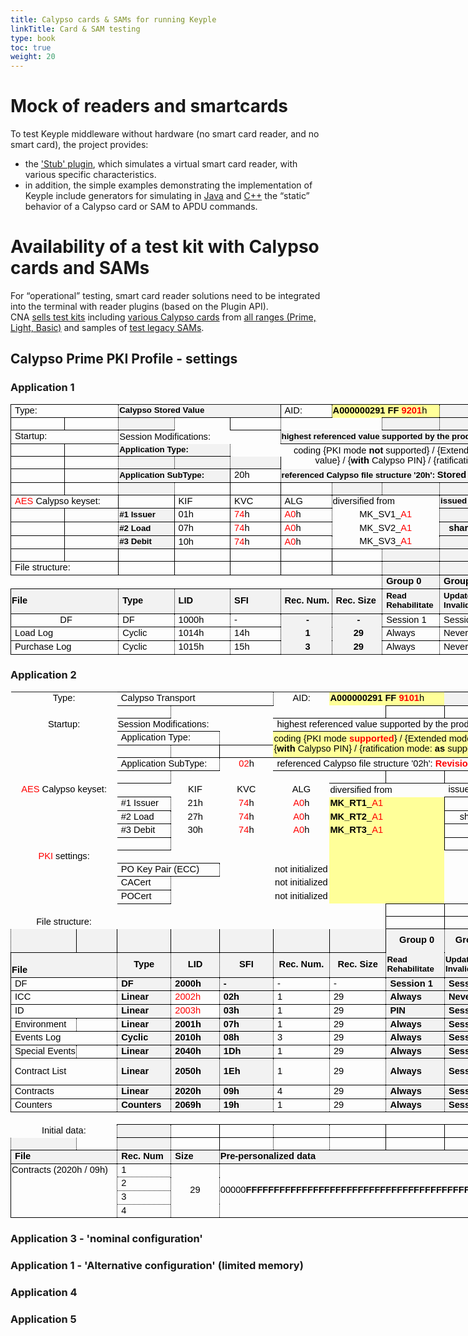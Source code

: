 ```yaml
---
title: Calypso cards & SAMs for running Keyple
linkTitle: Card & SAM testing
type: book
toc: true
weight: 20
---
```


# Mock of readers and smartcards

To test Keyple middleware without hardware (no smart card reader, and no smart card), the project provides:
- the ['Stub' plugin](https://keyple.org/components/standard-reader-plugins/keyple-plugin-stub-lib/), which simulates a virtual smart card reader, with various specific characteristics.
- in addition, the simple examples demonstrating the implementation of Keyple include generators for simulating in [Java](https://github.com/eclipse-keyple/keyple-java-example/tree/main/Example_Card_Calypso/src/main/java/org/eclipse/keyple/card/calypso/example/common) and [C++](https://github.com/eclipse-keyple/keyple-cpp-example/tree/master/Example_Card_Calypso/src/main/common) the “static” behavior of a Calypso card or SAM to APDU commands.

# Availability of a test kit with Calypso cards and SAMs

For “operational” testing, smart card reader solutions need to be integrated into the terminal with reader plugins (based on the Plugin API).
<br>CNA [sells test kits](https://calypsonet.org/technical-support-documentation/) including [various Calypso cards](https://calypsonet.org/document/keyple-test-kit-user-manual-v2-190207/) from [all ranges (Prime, Light, Basic)](https://calypsonet.org/calypso-for-cards/) and samples of [test legacy SAMs](https://calypsonet.org/document/calypso-sam-test-f5-user-manual-v8-110619/).

## Calypso Prime PKI Profile - settings
### Application 1

<style id="210813-KeypleTestKit-CalypsoPrimePkiProfile_v3_app1_31732_Styles">
<!--table
	{mso-displayed-decimal-separator:"\,";
	mso-displayed-thousand-separator:" ";}
@page
	{margin:.75in .7in .75in .7in;
	mso-header-margin:.3in;
	mso-footer-margin:.3in;}
.font0
	{color:black;
	font-size:11.0pt;
	font-weight:400;
	font-style:normal;
	text-decoration:none;
	font-family:Calibri, sans-serif;
	mso-font-charset:0;}
.font5
	{color:red;
	font-size:11.0pt;
	font-weight:400;
	font-style:normal;
	text-decoration:none;
	font-family:Calibri, sans-serif;
	mso-font-charset:0;}
.font6
	{color:black;
	font-size:11.0pt;
	font-weight:700;
	font-style:normal;
	text-decoration:none;
	font-family:Calibri, sans-serif;
	mso-font-charset:0;}
.font7
	{color:windowtext;
	font-size:11.0pt;
	font-weight:400;
	font-style:normal;
	text-decoration:none;
	font-family:Calibri, sans-serif;
	mso-font-charset:0;}
.font8
	{color:red;
	font-size:11.0pt;
	font-weight:700;
	font-style:normal;
	text-decoration:none;
	font-family:Calibri, sans-serif;
	mso-font-charset:0;}
.font9
	{color:windowtext;
	font-size:11.0pt;
	font-weight:700;
	font-style:normal;
	text-decoration:none;
	font-family:Calibri, sans-serif;
	mso-font-charset:0;}
tr
	{mso-height-source:auto;}
col
	{mso-width-source:auto;}
br
	{mso-data-placement:same-cell;}
.style0
	{mso-number-format:General;
	text-align:general;
	vertical-align:bottom;
	white-space:nowrap;
	mso-rotate:0;
	mso-background-source:auto;
	mso-pattern:auto;
	color:black;
	font-size:11.0pt;
	font-weight:400;
	font-style:normal;
	text-decoration:none;
	font-family:Calibri, sans-serif;
	mso-font-charset:0;
	border:none;
	mso-protection:locked visible;
	mso-style-name:Normal;
	mso-style-id:0;}
td
	{mso-style-parent:style0;
	padding-top:1px;
	padding-right:1px;
	padding-left:1px;
	mso-ignore:padding;
	color:black;
	font-size:11.0pt;
	font-weight:400;
	font-style:normal;
	text-decoration:none;
	font-family:Calibri, sans-serif;
	mso-font-charset:0;
	mso-number-format:General;
	text-align:general;
	vertical-align:bottom;
	border:none;
	mso-background-source:auto;
	mso-pattern:auto;
	mso-protection:locked visible;
	white-space:nowrap;
	mso-rotate:0;}
.xl64
	{mso-style-parent:style0;
	font-weight:700;
	text-align:center;
	vertical-align:middle;}
.xl65
	{mso-style-parent:style0;
	color:windowtext;
	text-align:left;
	vertical-align:middle;
	border-top:.5pt solid windowtext;
	border-right:.5pt dotted windowtext;
	border-bottom:.5pt solid windowtext;
	border-left:.5pt dotted windowtext;
	white-space:normal;
	padding-left:6px;
	mso-char-indent-count:1;}
.xl66
	{mso-style-parent:style0;
	color:windowtext;
	mso-number-format:"General\;General\;\0022-\0022";
	text-align:left;
	vertical-align:middle;
	border-top:.5pt solid windowtext;
	border-right:.5pt dotted windowtext;
	border-bottom:.5pt solid windowtext;
	border-left:.5pt dotted windowtext;
	white-space:normal;
	padding-left:6px;
	mso-char-indent-count:1;}
.xl67
	{mso-style-parent:style0;
	color:windowtext;
	mso-number-format:"General\;General\;\0022-\0022";
	text-align:left;
	vertical-align:middle;
	border-top:.5pt solid windowtext;
	border-right:.5pt solid windowtext;
	border-bottom:.5pt solid windowtext;
	border-left:.5pt dotted windowtext;
	white-space:normal;
	padding-left:6px;
	mso-char-indent-count:1;}
.xl68
	{mso-style-parent:style0;
	font-weight:700;
	border-top:.5pt solid windowtext;
	border-right:.5pt dotted windowtext;
	border-bottom:.5pt solid windowtext;
	border-left:.5pt dotted windowtext;
	background:#F2F2F2;
	mso-pattern:black none;}
.xl69
	{mso-style-parent:style0;
	font-size:10.0pt;
	font-weight:700;
	border-top:none;
	border-right:.5pt dotted windowtext;
	border-bottom:.5pt solid windowtext;
	border-left:.5pt dotted windowtext;
	background:#F2F2F2;
	mso-pattern:black none;
	white-space:normal;}
.xl70
	{mso-style-parent:style0;
	font-size:10.0pt;
	font-weight:700;
	border-top:none;
	border-right:.5pt solid windowtext;
	border-bottom:.5pt solid windowtext;
	border-left:.5pt dotted windowtext;
	background:#F2F2F2;
	mso-pattern:black none;
	white-space:normal;}
.xl71
	{mso-style-parent:style0;
	font-weight:700;
	text-align:center;
	vertical-align:middle;
	border-top:.5pt solid windowtext;
	border-right:.5pt dotted windowtext;
	border-bottom:none;
	border-left:.5pt solid windowtext;
	background:#F2F2F2;
	mso-pattern:black none;
	white-space:normal;}
.xl72
	{mso-style-parent:style0;
	font-weight:700;
	text-align:center;
	vertical-align:middle;
	border-top:.5pt solid windowtext;
	border-right:.5pt dotted windowtext;
	border-bottom:none;
	border-left:.5pt dotted windowtext;
	background:#F2F2F2;
	mso-pattern:black none;
	white-space:normal;}
.xl73
	{mso-style-parent:style0;
	font-weight:700;
	text-align:center;
	vertical-align:middle;
	border-top:.5pt solid windowtext;
	border-right:.5pt solid windowtext;
	border-bottom:none;
	border-left:.5pt dotted windowtext;
	background:#F2F2F2;
	mso-pattern:black none;
	white-space:normal;}
.xl74
	{mso-style-parent:style0;
	text-align:center;
	vertical-align:middle;}
.xl75
	{mso-style-parent:style0;
	text-align:center;
	vertical-align:middle;
	white-space:normal;}
.xl76
	{mso-style-parent:style0;
	text-align:left;
	vertical-align:middle;}
.xl77
	{mso-style-parent:style0;
	vertical-align:middle;}
.xl78
	{mso-style-parent:style0;
	color:windowtext;
	mso-number-format:"0\;0\;\0022-\0022";
	text-align:left;
	vertical-align:middle;
	border-top:.5pt solid windowtext;
	border-right:.5pt dotted windowtext;
	border-bottom:.5pt solid windowtext;
	border-left:.5pt dotted windowtext;
	white-space:normal;
	padding-left:6px;
	mso-char-indent-count:1;}
.xl79
	{mso-style-parent:style0;
	vertical-align:middle;
	white-space:normal;}
.xl80
	{mso-style-parent:style0;
	font-weight:700;
	mso-number-format:Scientific;
	vertical-align:middle;}
.xl81
	{mso-style-parent:style0;
	text-align:left;
	vertical-align:middle;
	white-space:normal;}
.xl82
	{mso-style-parent:style0;
	font-weight:700;
	mso-number-format:Scientific;
	text-align:left;
	vertical-align:middle;
	background:#FFFF99;
	mso-pattern:black none;}
.xl83
	{mso-style-parent:style0;
	text-align:left;
	vertical-align:middle;
	border-top:.5pt solid windowtext;
	border-right:none;
	border-bottom:.5pt solid windowtext;
	border-left:.5pt solid windowtext;
	padding-left:6px;
	mso-char-indent-count:1;}
.xl84
	{mso-style-parent:style0;
	text-align:left;
	vertical-align:middle;
	border-top:.5pt solid windowtext;
	border-right:.5pt dotted windowtext;
	border-bottom:.5pt solid windowtext;
	border-left:none;
	padding-left:6px;
	mso-char-indent-count:1;}
.xl85
	{mso-style-parent:style0;
	color:windowtext;
	text-align:left;
	vertical-align:middle;
	border-top:.5pt solid windowtext;
	border-right:none;
	border-bottom:.5pt solid windowtext;
	border-left:.5pt solid windowtext;
	padding-left:6px;
	mso-char-indent-count:1;}
.xl86
	{mso-style-parent:style0;
	color:windowtext;
	text-align:left;
	vertical-align:middle;
	border-top:.5pt solid windowtext;
	border-right:.5pt dotted windowtext;
	border-bottom:.5pt solid windowtext;
	border-left:none;
	padding-left:6px;
	mso-char-indent-count:1;}
.xl87
	{mso-style-parent:style0;
	font-weight:700;
	border-top:.5pt solid windowtext;
	border-right:none;
	border-bottom:.5pt solid windowtext;
	border-left:.5pt solid windowtext;
	background:#F2F2F2;
	mso-pattern:black none;}
.xl88
	{mso-style-parent:style0;
	font-weight:700;
	border-top:.5pt solid windowtext;
	border-right:.5pt dotted windowtext;
	border-bottom:.5pt solid windowtext;
	border-left:none;
	background:#F2F2F2;
	mso-pattern:black none;}
-->
</style>

<table border=0 cellpadding=0 cellspacing=0 width=1044 style='border-collapse:
 collapse;table-layout:fixed;width:780pt'>
 <col width=87 span=12 style='width:65pt'>
 <tr height=20 style='height:15.0pt'>
  <td colspan=2 height=20 class=xl74 width=174 style='height:15.0pt;width:130pt'>Type:</td>
  <td colspan=3 class=xl76 width=261 style='width:195pt'>Calypso Stored Value</td>
  <td class=xl74 width=87 style='width:65pt'>AID:</td>
  <td colspan=2 class=xl82 width=174 style='width:130pt'>A000000291 FF <font
  class="font8">9201</font><font class="font0">h</font></td>
  <td class=xl80 width=87 style='width:65pt'></td>
  <td class=xl80 width=87 style='width:65pt'></td>
  <td class=xl79 width=87 style='width:65pt'></td>
  <td class=xl79 width=87 style='width:65pt'></td>
 </tr>
 <tr height=20 style='height:15.0pt'>
  <td height=20 class=xl74 style='height:15.0pt'></td>
  <td class=xl74></td>
  <td class=xl76></td>
  <td></td>
  <td class=xl74></td>
  <td colspan=2 style='mso-ignore:colspan'></td>
  <td class=xl75 width=87 style='width:65pt'></td>
  <td class=xl75 width=87 style='width:65pt'></td>
  <td class=xl75 width=87 style='width:65pt'></td>
  <td class=xl75 width=87 style='width:65pt'></td>
  <td></td>
 </tr>
 <tr height=20 style='height:15.0pt'>
  <td colspan=2 height=20 class=xl74 style='height:15.0pt'>Startup:</td>
  <td colspan=2>Session Modifications:</td>
  <td></td>
  <td colspan=7 class=xl76>highest referenced value supported by the product</td>
 </tr>
 <tr height=20 style='height:15.0pt'>
  <td height=20 class=xl74 style='height:15.0pt'></td>
  <td class=xl74></td>
  <td colspan=2 class=xl76>Application Type:</td>
  <td></td>
  <td colspan=7 rowspan=2 class=xl81 width=609 style='width:455pt'>coding {<font
  class="font7">PKI mode </font><font class="font9">not</font><font
  class="font7"> supported</font><font class="font0">} / {Extended mode </font><font
  class="font8">supported</font><font class="font0">} / {</font><font
  class="font6">with</font><font class="font0"> Calypso stored value} / {</font><font
  class="font6">with</font><font class="font0"> Calypso PIN} / {ratification
  mode: </font><font class="font6">as</font><font class="font0"> supported by
  the product}						</font></td>
 </tr>
 <tr height=20 style='height:15.0pt'>
  <td height=20 class=xl74 style='height:15.0pt'></td>
  <td class=xl74></td>
  <td class=xl76></td>
  <td class=xl76></td>
  <td class=xl77></td>
 </tr>
 <tr height=20 style='height:15.0pt'>
  <td height=20 class=xl74 style='height:15.0pt'></td>
  <td class=xl74></td>
  <td colspan=2 class=xl76>Application SubType:</td>
  <td class=xl74>20h</td>
  <td colspan=7 class=xl76>referenced Calypso file structure '20h': <font
  class="font6">Stored Value</font></td>
 </tr>
 <tr height=20 style='height:15.0pt'>
  <td height=20 class=xl74 style='height:15.0pt'></td>
  <td class=xl74></td>
  <td class=xl76></td>
  <td></td>
  <td class=xl74></td>
  <td class=xl74></td>
  <td class=xl76></td>
  <td class=xl75 width=87 style='width:65pt'></td>
  <td class=xl75 width=87 style='width:65pt'></td>
  <td class=xl75 width=87 style='width:65pt'></td>
  <td class=xl75 width=87 style='width:65pt'></td>
  <td></td>
 </tr>
 <tr height=20 style='height:15.0pt'>
  <td colspan=2 height=20 class=xl74 style='height:15.0pt'><font class="font5">AES</font><font
  class="font0"> Calypso keyset:</font></td>
  <td class=xl74></td>
  <td class=xl74>KIF</td>
  <td class=xl74>KVC</td>
  <td class=xl74>ALG</td>
  <td colspan=2 style='mso-ignore:colspan'>diversified from</td>
  <td colspan=4 class=xl76>issued from the 'Calypso SAM-TEST-F5v8'</td>
 </tr>
 <tr height=20 style='height:15.0pt'>
  <td height=20 class=xl74 style='height:15.0pt'></td>
  <td class=xl74></td>
  <td class=xl76>#1 Issuer</td>
  <td class=xl74>01h</td>
  <td class=xl74><font class="font5">74</font><font class="font0">h</font></td>
  <td class=xl74><font class="font5">A0</font><font class="font0">h</font></td>
  <td colspan=2 class=xl81 width=174 style='width:130pt'>MK_SV1<font
  class="font7">_</font><font class="font5">A1</font></td>
  <td class=xl75 width=87 style='width:65pt'></td>
  <td class=xl75 width=87 style='width:65pt'></td>
  <td class=xl75 width=87 style='width:65pt'></td>
  <td></td>
 </tr>
 <tr height=21 style='height:16.0pt'>
  <td height=21 class=xl74 style='height:16.0pt'></td>
  <td class=xl74></td>
  <td class=xl76>#2 Load</td>
  <td class=xl74>07h</td>
  <td class=xl74><font class="font5">74</font><font class="font0">h</font></td>
  <td class=xl74><font class="font5">A0</font><font class="font0">h</font></td>
  <td colspan=2 class=xl81 width=174 style='width:130pt'>MK_SV2<font
  class="font7">_</font><font class="font5">A1</font></td>
  <td colspan=2 class=xl75 width=174 style='width:130pt'>shared Calypso<span
  style='mso-spacerun:yes'>  </span>PIN:</td>
  <td class=xl75 width=87 style='width:65pt'>30303030h</td>
  <td class=xl75 width=87 style='width:65pt'>&quot;0000&quot;</td>
 </tr>
 <tr height=20 style='height:15.0pt'>
  <td height=20 class=xl74 style='height:15.0pt'></td>
  <td class=xl74></td>
  <td class=xl76>#3 Debit</td>
  <td class=xl74>10h</td>
  <td class=xl74><font class="font5">74</font><font class="font0">h</font></td>
  <td class=xl74><font class="font5">A0</font><font class="font0">h</font></td>
  <td colspan=2 class=xl81 width=174 style='width:130pt'>MK_SV3<font
  class="font7">_</font><font class="font5">A1</font></td>
  <td class=xl77></td>
  <td class=xl77></td>
  <td class=xl77></td>
  <td class=xl77></td>
 </tr>
 <tr height=20 style='height:15.0pt'>
  <td height=20 class=xl74 style='height:15.0pt'></td>
  <td class=xl74></td>
  <td class=xl74></td>
  <td class=xl74></td>
  <td class=xl74></td>
  <td class=xl74></td>
  <td class=xl74></td>
  <td class=xl75 width=87 style='width:65pt'></td>
  <td class=xl75 width=87 style='width:65pt'></td>
  <td class=xl75 width=87 style='width:65pt'></td>
  <td class=xl75 width=87 style='width:65pt'></td>
  <td></td>
 </tr>
 <tr height=20 style='height:15.0pt'>
  <td colspan=2 height=20 class=xl74 style='height:15.0pt'>File structure:</td>
  <td class=xl74></td>
  <td class=xl74></td>
  <td class=xl74></td>
  <td class=xl74></td>
  <td class=xl74></td>
  <td class=xl75 width=87 style='width:65pt'></td>
  <td class=xl75 width=87 style='width:65pt'></td>
  <td class=xl75 width=87 style='width:65pt'></td>
  <td class=xl75 width=87 style='width:65pt'></td>
  <td></td>
 </tr>
 <tr height=21 style='height:16.0pt'>
  <td height=21 class=xl64 style='height:16.0pt'></td>
  <td class=xl64></td>
  <td class=xl64></td>
  <td class=xl64></td>
  <td class=xl64></td>
  <td class=xl64></td>
  <td class=xl64></td>
  <td class=xl71 width=87 style='width:65pt'>Group 0</td>
  <td class=xl72 width=87 style='border-left:none;width:65pt'>Group 1</td>
  <td class=xl72 width=87 style='border-left:none;width:65pt'>Group 2</td>
  <td class=xl72 width=87 style='border-left:none;width:65pt'>Group 3</td>
  <td class=xl73 width=87 style='border-left:none;width:65pt'>EF Sharing</td>
 </tr>
 <tr height=40 style='height:30.0pt'>
  <td colspan=2 height=40 class=xl87 style='border-right:.5pt dotted black;
  height:30.0pt'>File</td>
  <td class=xl68 style='border-left:none'>Type</td>
  <td class=xl68 style='border-left:none'>LID</td>
  <td class=xl68 style='border-left:none'>SFI</td>
  <td class=xl68 style='border-left:none'>Rec. Num.</td>
  <td class=xl68 style='border-left:none'>Rec. Size</td>
  <td class=xl69 width=87 style='border-left:none;width:65pt'>Read<br>
    Rehabilitate</td>
  <td class=xl69 width=87 style='border-left:none;width:65pt'>Update<br>
    Invalidate</td>
  <td class=xl69 width=87 style='border-left:none;width:65pt'>Write<br>
    Decrease</td>
  <td class=xl69 width=87 style='border-left:none;width:65pt'>Append<br>
    Increase</td>
  <td class=xl70 width=87 style='border-left:none;width:65pt'>Data Ref.</td>
 </tr>
 <tr height=21 style='height:16.0pt'>
  <td colspan=2 height=21 class=xl83 style='border-right:.5pt dotted black;
  height:16.0pt'>DF</td>
  <td class=xl65 width=87 style='border-top:none;border-left:none;width:65pt'>DF</td>
  <td class=xl65 width=87 style='border-top:none;border-left:none;width:65pt'>1000h</td>
  <td class=xl66 width=87 style='border-top:none;border-left:none;width:65pt'>-</td>
  <td class=xl78 width=87 style='border-top:none;border-left:none;width:65pt'>-</td>
  <td class=xl78 width=87 style='border-top:none;border-left:none;width:65pt'>-</td>
  <td class=xl66 width=87 style='border-top:none;border-left:none;width:65pt'>Session
  1</td>
  <td class=xl66 width=87 style='border-top:none;border-left:none;width:65pt'>Session
  3</td>
  <td class=xl66 width=87 style='border-top:none;border-left:none;width:65pt'>-</td>
  <td class=xl66 width=87 style='border-top:none;border-left:none;width:65pt'>-</td>
  <td class=xl67 width=87 style='border-top:none;border-left:none;width:65pt'>-</td>
 </tr>
 <tr height=21 style='height:16.0pt'>
  <td colspan=2 height=21 class=xl85 style='border-right:.5pt dotted black;
  height:16.0pt'>Load Log</td>
  <td class=xl65 width=87 style='border-top:none;border-left:none;width:65pt'>Cyclic</td>
  <td class=xl65 width=87 style='border-top:none;border-left:none;width:65pt'>1014h</td>
  <td class=xl66 width=87 style='border-top:none;border-left:none;width:65pt'>14h</td>
  <td class=xl78 width=87 style='border-top:none;border-left:none;width:65pt'>1</td>
  <td class=xl78 width=87 style='border-top:none;border-left:none;width:65pt'>29</td>
  <td class=xl66 width=87 style='border-top:none;border-left:none;width:65pt'>Always</td>
  <td class=xl66 width=87 style='border-top:none;border-left:none;width:65pt'>Never</td>
  <td class=xl66 width=87 style='border-top:none;border-left:none;width:65pt'>Never</td>
  <td class=xl66 width=87 style='border-top:none;border-left:none;width:65pt'>Never</td>
  <td class=xl67 width=87 style='border-top:none;border-left:none;width:65pt'>-</td>
 </tr>
 <tr height=21 style='height:16.0pt'>
  <td colspan=2 height=21 class=xl85 style='border-right:.5pt dotted black;
  height:16.0pt'>Purchase Log</td>
  <td class=xl65 width=87 style='border-top:none;border-left:none;width:65pt'>Cyclic</td>
  <td class=xl65 width=87 style='border-top:none;border-left:none;width:65pt'>1015h</td>
  <td class=xl66 width=87 style='border-top:none;border-left:none;width:65pt'>15h</td>
  <td class=xl78 width=87 style='border-top:none;border-left:none;width:65pt'>3</td>
  <td class=xl78 width=87 style='border-top:none;border-left:none;width:65pt'>29</td>
  <td class=xl66 width=87 style='border-top:none;border-left:none;width:65pt'>Always</td>
  <td class=xl66 width=87 style='border-top:none;border-left:none;width:65pt'>Never</td>
  <td class=xl66 width=87 style='border-top:none;border-left:none;width:65pt'>Never</td>
  <td class=xl66 width=87 style='border-top:none;border-left:none;width:65pt'>Never</td>
  <td class=xl67 width=87 style='border-top:none;border-left:none;width:65pt'>-</td>
 </tr>
 <![if supportMisalignedColumns]>
 <tr height=0 style='display:none'>
  <td width=87 style='width:65pt'></td>
  <td width=87 style='width:65pt'></td>
  <td width=87 style='width:65pt'></td>
  <td width=87 style='width:65pt'></td>
  <td width=87 style='width:65pt'></td>
  <td width=87 style='width:65pt'></td>
  <td width=87 style='width:65pt'></td>
  <td width=87 style='width:65pt'></td>
  <td width=87 style='width:65pt'></td>
  <td width=87 style='width:65pt'></td>
  <td width=87 style='width:65pt'></td>
  <td width=87 style='width:65pt'></td>
 </tr>
 <![endif]>
</table>

### Application 2

<style id="210813-KeypleTestKit-CalypsoPrimePkiProfile_v3_app2_908_Styles">
<!--table
	{mso-displayed-decimal-separator:"\,";
	mso-displayed-thousand-separator:" ";}
@page
	{margin:.75in .7in .75in .7in;
	mso-header-margin:.3in;
	mso-footer-margin:.3in;}
.font0
	{color:black;
	font-size:11.0pt;
	font-weight:400;
	font-style:normal;
	text-decoration:none;
	font-family:Calibri, sans-serif;
	mso-font-charset:0;}
.font5
	{color:red;
	font-size:11.0pt;
	font-weight:400;
	font-style:normal;
	text-decoration:none;
	font-family:Calibri, sans-serif;
	mso-font-charset:0;}
.font6
	{color:black;
	font-size:11.0pt;
	font-weight:700;
	font-style:normal;
	text-decoration:none;
	font-family:Calibri, sans-serif;
	mso-font-charset:0;}
.font7
	{color:windowtext;
	font-size:11.0pt;
	font-weight:400;
	font-style:normal;
	text-decoration:none;
	font-family:Calibri, sans-serif;
	mso-font-charset:0;}
.font8
	{color:red;
	font-size:11.0pt;
	font-weight:700;
	font-style:normal;
	text-decoration:none;
	font-family:Calibri, sans-serif;
	mso-font-charset:0;}
.font9
	{color:windowtext;
	font-size:11.0pt;
	font-weight:700;
	font-style:normal;
	text-decoration:none;
	font-family:Calibri, sans-serif;
	mso-font-charset:0;}
tr
	{mso-height-source:auto;}
col
	{mso-width-source:auto;}
br
	{mso-data-placement:same-cell;}
.style0
	{mso-number-format:General;
	text-align:general;
	vertical-align:bottom;
	white-space:nowrap;
	mso-rotate:0;
	mso-background-source:auto;
	mso-pattern:auto;
	color:black;
	font-size:11.0pt;
	font-weight:400;
	font-style:normal;
	text-decoration:none;
	font-family:Calibri, sans-serif;
	mso-font-charset:0;
	border:none;
	mso-protection:locked visible;
	mso-style-name:Normal;
	mso-style-id:0;}
td
	{mso-style-parent:style0;
	padding-top:1px;
	padding-right:1px;
	padding-left:1px;
	mso-ignore:padding;
	color:black;
	font-size:11.0pt;
	font-weight:400;
	font-style:normal;
	text-decoration:none;
	font-family:Calibri, sans-serif;
	mso-font-charset:0;
	mso-number-format:General;
	text-align:general;
	vertical-align:bottom;
	border:none;
	mso-background-source:auto;
	mso-pattern:auto;
	mso-protection:locked visible;
	white-space:nowrap;
	mso-rotate:0;}
.xl66
	{mso-style-parent:style0;
	color:windowtext;
	mso-number-format:"0\;0\;\0022-\0022";
	text-align:left;
	vertical-align:middle;
	white-space:normal;
	padding-left:6px;
	mso-char-indent-count:1;}
.xl67
	{mso-style-parent:style0;
	color:windowtext;
	mso-number-format:"General\;General\;\0022-\0022";
	text-align:left;
	vertical-align:middle;
	white-space:normal;
	padding-left:6px;
	mso-char-indent-count:1;}
.xl68
	{mso-style-parent:style0;
	color:windowtext;
	text-align:left;
	vertical-align:middle;
	white-space:normal;
	padding-left:6px;
	mso-char-indent-count:1;}
.xl69
	{mso-style-parent:style0;
	color:windowtext;
	text-align:left;
	vertical-align:middle;
	padding-left:6px;
	mso-char-indent-count:1;}
.xl70
	{mso-style-parent:style0;
	font-weight:700;
	text-align:center;
	vertical-align:middle;}
.xl71
	{mso-style-parent:style0;
	color:windowtext;
	text-align:left;
	vertical-align:middle;
	border-top:.5pt solid windowtext;
	border-right:.5pt dotted windowtext;
	border-bottom:.5pt solid windowtext;
	border-left:.5pt dotted windowtext;
	white-space:normal;
	padding-left:6px;
	mso-char-indent-count:1;}
.xl72
	{mso-style-parent:style0;
	color:windowtext;
	mso-number-format:"General\;General\;\0022-\0022";
	text-align:left;
	vertical-align:middle;
	border-top:.5pt solid windowtext;
	border-right:.5pt dotted windowtext;
	border-bottom:.5pt solid windowtext;
	border-left:.5pt dotted windowtext;
	white-space:normal;
	padding-left:6px;
	mso-char-indent-count:1;}
.xl73
	{mso-style-parent:style0;
	color:windowtext;
	mso-number-format:"General\;General\;\0022-\0022";
	text-align:left;
	vertical-align:middle;
	border-top:.5pt solid windowtext;
	border-right:.5pt solid windowtext;
	border-bottom:.5pt solid windowtext;
	border-left:.5pt dotted windowtext;
	white-space:normal;
	padding-left:6px;
	mso-char-indent-count:1;}
.xl74
	{mso-style-parent:style0;
	color:windowtext;
	text-align:left;
	vertical-align:middle;
	border-top:.5pt solid windowtext;
	border-right:.5pt dotted windowtext;
	border-bottom:.5pt solid windowtext;
	border-left:.5pt solid windowtext;
	padding-left:6px;
	mso-char-indent-count:1;}
.xl75
	{mso-style-parent:style0;
	font-weight:700;
	border-top:.5pt solid windowtext;
	border-right:.5pt dotted windowtext;
	border-bottom:.5pt solid windowtext;
	border-left:.5pt dotted windowtext;
	background:#F2F2F2;
	mso-pattern:black none;}
.xl76
	{mso-style-parent:style0;
	font-size:10.0pt;
	font-weight:700;
	border-top:none;
	border-right:.5pt dotted windowtext;
	border-bottom:.5pt solid windowtext;
	border-left:.5pt dotted windowtext;
	background:#F2F2F2;
	mso-pattern:black none;
	white-space:normal;}
.xl77
	{mso-style-parent:style0;
	font-size:10.0pt;
	font-weight:700;
	border-top:none;
	border-right:.5pt solid windowtext;
	border-bottom:.5pt solid windowtext;
	border-left:.5pt dotted windowtext;
	background:#F2F2F2;
	mso-pattern:black none;
	white-space:normal;}
.xl78
	{mso-style-parent:style0;
	font-weight:700;
	text-align:center;
	vertical-align:middle;
	border-top:.5pt solid windowtext;
	border-right:.5pt dotted windowtext;
	border-bottom:none;
	border-left:.5pt solid windowtext;
	background:#F2F2F2;
	mso-pattern:black none;
	white-space:normal;}
.xl79
	{mso-style-parent:style0;
	font-weight:700;
	text-align:center;
	vertical-align:middle;
	border-top:.5pt solid windowtext;
	border-right:.5pt dotted windowtext;
	border-bottom:none;
	border-left:.5pt dotted windowtext;
	background:#F2F2F2;
	mso-pattern:black none;
	white-space:normal;}
.xl80
	{mso-style-parent:style0;
	font-weight:700;
	text-align:center;
	vertical-align:middle;
	border-top:.5pt solid windowtext;
	border-right:.5pt solid windowtext;
	border-bottom:none;
	border-left:.5pt dotted windowtext;
	background:#F2F2F2;
	mso-pattern:black none;
	white-space:normal;}
.xl81
	{mso-style-parent:style0;
	text-align:center;
	vertical-align:middle;}
.xl82
	{mso-style-parent:style0;
	text-align:left;
	vertical-align:middle;
	white-space:normal;}
.xl83
	{mso-style-parent:style0;
	text-align:center;
	vertical-align:middle;
	white-space:normal;}
.xl84
	{mso-style-parent:style0;
	text-align:left;
	vertical-align:middle;}
.xl85
	{mso-style-parent:style0;
	vertical-align:middle;}
.xl86
	{mso-style-parent:style0;
	color:windowtext;
	mso-number-format:"0\;0\;\0022-\0022";
	text-align:left;
	vertical-align:middle;
	border-top:.5pt solid windowtext;
	border-right:.5pt dotted windowtext;
	border-bottom:.5pt solid windowtext;
	border-left:.5pt dotted windowtext;
	white-space:normal;
	padding-left:6px;
	mso-char-indent-count:1;}
.xl87
	{mso-style-parent:style0;
	vertical-align:middle;
	white-space:normal;}
.xl88
	{mso-style-parent:style0;
	font-weight:700;
	mso-number-format:Scientific;}
.xl89
	{mso-style-parent:style0;
	color:red;
	text-align:left;
	vertical-align:middle;
	border-top:.5pt solid windowtext;
	border-right:.5pt dotted windowtext;
	border-bottom:.5pt solid windowtext;
	border-left:.5pt dotted windowtext;
	white-space:normal;
	padding-left:6px;
	mso-char-indent-count:1;}
.xl90
	{mso-style-parent:style0;
	color:windowtext;
	text-align:left;
	vertical-align:middle;
	border-top:.5pt solid windowtext;
	border-right:.5pt dotted windowtext;
	border-bottom:.5pt solid windowtext;
	border-left:none;
	padding-left:6px;
	mso-char-indent-count:1;}
.xl91
	{mso-style-parent:style0;
	color:black;}
.xl92
	{mso-style-parent:style0;
	color:windowtext;
	font-weight:700;
	text-align:left;
	vertical-align:middle;
	border-top:.5pt solid windowtext;
	border-right:.5pt dotted windowtext;
	border-bottom:.5pt solid windowtext;
	border-left:none;
	background:#F2F2F2;
	mso-pattern:black none;
	white-space:normal;
	padding-left:6px;
	mso-char-indent-count:1;}
.xl93
	{mso-style-parent:style0;
	color:windowtext;
	font-weight:700;
	mso-number-format:"General\;General\;\0022-\0022";
	text-align:left;
	vertical-align:middle;
	border-top:.5pt solid windowtext;
	border-right:.5pt dotted windowtext;
	border-bottom:.5pt solid windowtext;
	border-left:none;
	background:#F2F2F2;
	mso-pattern:black none;
	white-space:normal;
	padding-left:6px;
	mso-char-indent-count:1;}
.xl94
	{mso-style-parent:style0;
	color:windowtext;
	text-align:left;
	vertical-align:middle;
	border-top:none;
	border-right:.5pt dotted windowtext;
	border-bottom:.5pt dotted windowtext;
	border-left:none;
	padding-left:6px;
	mso-char-indent-count:1;}
.xl95
	{mso-style-parent:style0;
	color:windowtext;
	text-align:left;
	vertical-align:middle;
	border-top:none;
	border-right:.5pt dotted windowtext;
	border-bottom:.5pt dotted windowtext;
	border-left:none;
	white-space:normal;
	padding-left:6px;
	mso-char-indent-count:1;}
.xl96
	{mso-style-parent:style0;
	color:windowtext;
	text-align:left;
	vertical-align:middle;
	border-top:none;
	border-right:.5pt dotted windowtext;
	border-bottom:.5pt solid windowtext;
	border-left:none;
	white-space:normal;
	padding-left:6px;
	mso-char-indent-count:1;}
.xl97
	{mso-style-parent:style0;
	color:windowtext;
	mso-number-format:"General\;General\;\0022-\0022";
	text-align:center;
	vertical-align:middle;
	border-top:.5pt solid windowtext;
	border-right:.5pt dotted windowtext;
	border-bottom:none;
	border-left:.5pt dotted windowtext;
	white-space:normal;}
.xl98
	{mso-style-parent:style0;
	color:windowtext;
	mso-number-format:"General\;General\;\0022-\0022";
	text-align:center;
	vertical-align:middle;
	border-top:none;
	border-right:.5pt dotted windowtext;
	border-bottom:none;
	border-left:.5pt dotted windowtext;
	white-space:normal;}
.xl99
	{mso-style-parent:style0;
	color:windowtext;
	mso-number-format:"0\;0\;\0022-\0022";
	text-align:left;
	vertical-align:middle;
	border-top:.5pt solid windowtext;
	border-right:none;
	border-bottom:none;
	border-left:.5pt dotted windowtext;
	white-space:normal;}
.xl100
	{mso-style-parent:style0;
	color:windowtext;
	mso-number-format:"0\;0\;\0022-\0022";
	text-align:left;
	vertical-align:middle;
	border-top:.5pt solid windowtext;
	border-right:none;
	border-bottom:none;
	border-left:none;
	white-space:normal;}
.xl101
	{mso-style-parent:style0;
	color:windowtext;
	mso-number-format:"0\;0\;\0022-\0022";
	text-align:left;
	vertical-align:middle;
	border-top:none;
	border-right:none;
	border-bottom:none;
	border-left:.5pt dotted windowtext;
	white-space:normal;}
.xl102
	{mso-style-parent:style0;
	color:windowtext;
	mso-number-format:"0\;0\;\0022-\0022";
	text-align:left;
	vertical-align:middle;
	white-space:normal;}
.xl103
	{mso-style-parent:style0;
	font-weight:700;
	mso-number-format:Scientific;
	text-align:left;
	background:#FFFF99;
	mso-pattern:black none;}
.xl104
	{mso-style-parent:style0;
	color:windowtext;
	text-align:left;
	vertical-align:middle;
	border-top:.5pt solid windowtext;
	border-right:none;
	border-bottom:.5pt solid windowtext;
	border-left:.5pt solid windowtext;
	padding-left:6px;
	mso-char-indent-count:1;}
.xl105
	{mso-style-parent:style0;
	font-weight:700;
	border-top:.5pt solid windowtext;
	border-right:none;
	border-bottom:.5pt solid windowtext;
	border-left:.5pt solid windowtext;
	background:#F2F2F2;
	mso-pattern:black none;}
.xl106
	{mso-style-parent:style0;
	font-weight:700;
	border-top:.5pt solid windowtext;
	border-right:.5pt dotted windowtext;
	border-bottom:.5pt solid windowtext;
	border-left:none;
	background:#F2F2F2;
	mso-pattern:black none;}
.xl107
	{mso-style-parent:style0;
	color:windowtext;
	text-align:left;
	vertical-align:middle;
	border-top:.5pt solid windowtext;
	border-right:none;
	border-bottom:.5pt solid windowtext;
	border-left:.5pt solid windowtext;
	white-space:normal;
	padding-left:6px;
	mso-char-indent-count:1;}
.xl108
	{mso-style-parent:style0;
	color:windowtext;
	text-align:left;
	vertical-align:middle;
	border-top:.5pt solid windowtext;
	border-right:.5pt dotted windowtext;
	border-bottom:.5pt solid windowtext;
	border-left:none;
	white-space:normal;
	padding-left:6px;
	mso-char-indent-count:1;}
.xl109
	{mso-style-parent:style0;
	color:windowtext;
	font-weight:700;
	text-align:left;
	vertical-align:middle;
	border-top:.5pt solid windowtext;
	border-right:none;
	border-bottom:.5pt solid windowtext;
	border-left:.5pt solid windowtext;
	background:#F2F2F2;
	mso-pattern:black none;
	padding-left:6px;
	mso-char-indent-count:1;}
.xl110
	{mso-style-parent:style0;
	color:windowtext;
	font-weight:700;
	text-align:left;
	vertical-align:middle;
	border-top:.5pt solid windowtext;
	border-right:.5pt dotted windowtext;
	border-bottom:.5pt solid windowtext;
	border-left:none;
	background:#F2F2F2;
	mso-pattern:black none;
	padding-left:6px;
	mso-char-indent-count:1;}
.xl111
	{mso-style-parent:style0;
	color:windowtext;
	font-weight:700;
	mso-number-format:"0\;0\;\0022-\0022";
	text-align:left;
	vertical-align:middle;
	border-top:.5pt solid windowtext;
	border-right:none;
	border-bottom:.5pt solid windowtext;
	border-left:.5pt dotted windowtext;
	background:#F2F2F2;
	mso-pattern:black none;
	white-space:normal;}
.xl112
	{mso-style-parent:style0;
	color:windowtext;
	font-weight:700;
	mso-number-format:"0\;0\;\0022-\0022";
	text-align:left;
	vertical-align:middle;
	border-top:.5pt solid windowtext;
	border-right:none;
	border-bottom:.5pt solid windowtext;
	border-left:none;
	background:#F2F2F2;
	mso-pattern:black none;
	white-space:normal;}
.xl113
	{mso-style-parent:style0;
	color:windowtext;
	font-weight:700;
	mso-number-format:"0\;0\;\0022-\0022";
	text-align:left;
	vertical-align:middle;
	border-top:.5pt solid windowtext;
	border-right:.5pt solid black;
	border-bottom:.5pt solid windowtext;
	border-left:none;
	background:#F2F2F2;
	mso-pattern:black none;
	white-space:normal;}
.xl114
	{mso-style-parent:style0;
	color:windowtext;
	text-align:left;
	vertical-align:top;
	border-top:.5pt solid windowtext;
	border-right:none;
	border-bottom:none;
	border-left:.5pt solid windowtext;}
.xl115
	{mso-style-parent:style0;
	color:windowtext;
	text-align:left;
	vertical-align:top;
	border-top:.5pt solid windowtext;
	border-right:.5pt dotted windowtext;
	border-bottom:none;
	border-left:none;}
.xl116
	{mso-style-parent:style0;
	color:windowtext;
	text-align:left;
	vertical-align:top;
	border-top:none;
	border-right:none;
	border-bottom:none;
	border-left:.5pt solid windowtext;}
.xl117
	{mso-style-parent:style0;
	color:windowtext;
	text-align:left;
	vertical-align:top;
	border-top:none;
	border-right:.5pt dotted windowtext;
	border-bottom:none;
	border-left:none;}
.xl118
	{mso-style-parent:style0;
	color:windowtext;
	text-align:left;
	vertical-align:top;
	border-top:none;
	border-right:none;
	border-bottom:.5pt solid black;
	border-left:.5pt solid windowtext;}
.xl119
	{mso-style-parent:style0;
	color:windowtext;
	text-align:left;
	vertical-align:top;
	border-top:none;
	border-right:.5pt dotted windowtext;
	border-bottom:.5pt solid black;
	border-left:none;}
.xl120
	{mso-style-parent:style0;
	color:windowtext;
	mso-number-format:"General\;General\;\0022-\0022";
	text-align:center;
	vertical-align:middle;
	border-top:none;
	border-right:.5pt dotted windowtext;
	border-bottom:.5pt solid black;
	border-left:.5pt dotted windowtext;
	white-space:normal;}
.xl121
	{mso-style-parent:style0;
	color:windowtext;
	mso-number-format:"0\;0\;\0022-\0022";
	text-align:left;
	vertical-align:middle;
	border-top:.5pt solid windowtext;
	border-right:.5pt solid black;
	border-bottom:none;
	border-left:none;
	white-space:normal;}
.xl122
	{mso-style-parent:style0;
	color:windowtext;
	mso-number-format:"0\;0\;\0022-\0022";
	text-align:left;
	vertical-align:middle;
	border-top:none;
	border-right:.5pt solid black;
	border-bottom:none;
	border-left:none;
	white-space:normal;}
.xl123
	{mso-style-parent:style0;
	color:windowtext;
	mso-number-format:"0\;0\;\0022-\0022";
	text-align:left;
	vertical-align:middle;
	border-top:none;
	border-right:none;
	border-bottom:.5pt solid black;
	border-left:.5pt dotted windowtext;
	white-space:normal;}
.xl124
	{mso-style-parent:style0;
	color:windowtext;
	mso-number-format:"0\;0\;\0022-\0022";
	text-align:left;
	vertical-align:middle;
	border-top:none;
	border-right:none;
	border-bottom:.5pt solid black;
	border-left:none;
	white-space:normal;}
.xl125
	{mso-style-parent:style0;
	color:windowtext;
	mso-number-format:"0\;0\;\0022-\0022";
	text-align:left;
	vertical-align:middle;
	border-top:none;
	border-right:.5pt solid black;
	border-bottom:.5pt solid black;
	border-left:none;
	white-space:normal;}
.xl126
	{mso-style-parent:style0;
	color:windowtext;
	text-align:center;
	vertical-align:middle;}
.xl127
	{mso-style-parent:style0;
	text-align:left;
	vertical-align:middle;
	background:#FFFF99;
	mso-pattern:black none;
	white-space:normal;}
-->
</style>

<table border=0 cellpadding=0 cellspacing=0 width=1044 style='border-collapse:
 collapse;table-layout:fixed;width:780pt'>
 <col width=87 span=12 style='width:65pt'>
 <tr height=20 style='height:15.0pt'>
  <td colspan=2 height=20 class=xl81 width=174 style='height:15.0pt;width:130pt'>Type:</td>
  <td colspan=3 class=xl84 width=261 style='width:195pt'>Calypso Transport</td>
  <td class=xl81 width=87 style='width:65pt'>AID:</td>
  <td colspan=2 class=xl103 width=174 style='width:130pt'>A000000291 FF <font
  class="font8">9101</font><font class="font0">h</font></td>
  <td class=xl88 width=87 style='width:65pt'></td>
  <td class=xl88 width=87 style='width:65pt'></td>
  <td class=xl87 width=87 style='width:65pt'></td>
  <td class=xl87 width=87 style='width:65pt'></td>
 </tr>
 <tr height=20 style='height:15.0pt'>
  <td height=20 class=xl81 style='height:15.0pt'></td>
  <td class=xl81></td>
  <td class=xl84></td>
  <td></td>
  <td class=xl81></td>
  <td colspan=2 style='mso-ignore:colspan'></td>
  <td class=xl83 width=87 style='width:65pt'></td>
  <td class=xl83 width=87 style='width:65pt'></td>
  <td class=xl83 width=87 style='width:65pt'></td>
  <td class=xl83 width=87 style='width:65pt'></td>
  <td></td>
 </tr>
 <tr height=20 style='height:15.0pt'>
  <td colspan=2 height=20 class=xl81 style='height:15.0pt'>Startup:</td>
  <td colspan=2>Session Modifications:</td>
  <td></td>
  <td colspan=7 class=xl84>highest referenced value supported by the product</td>
 </tr>
 <tr height=20 style='height:15.0pt'>
  <td height=20 class=xl81 style='height:15.0pt'></td>
  <td class=xl81></td>
  <td colspan=2 class=xl84>Application Type:</td>
  <td></td>
  <td colspan=7 rowspan=2 class=xl127 width=609 style='width:455pt'>coding {<font
  class="font7">PKI mode </font><font class="font8">supported</font><font
  class="font0">} / {Extended mode </font><font class="font8">supported</font><font
  class="font0">} / {</font><font class="font6">with</font><font class="font0">
  Calypso stored value} / {</font><font class="font6">with</font><font
  class="font0"> Calypso PIN} / {ratification mode: </font><font class="font6">as</font><font
  class="font0"> supported by the product}						</font></td>
 </tr>
 <tr height=20 style='height:15.0pt'>
  <td height=20 class=xl81 style='height:15.0pt'></td>
  <td class=xl81></td>
  <td class=xl84></td>
  <td class=xl84></td>
  <td class=xl85></td>
 </tr>
 <tr height=20 style='height:15.0pt'>
  <td height=20 class=xl81 style='height:15.0pt'></td>
  <td class=xl81></td>
  <td colspan=2 class=xl84>Application SubType:</td>
  <td class=xl81><font class="font5">02</font><font class="font0">h</font></td>
  <td colspan=7 class=xl84>referenced Calypso file structure <font class="font7">'02</font><font
  class="font0">h': </font><font class="font8">Revision 2 Minimum with MF files</font></td>
 </tr>
 <tr height=20 style='height:15.0pt'>
  <td height=20 class=xl81 style='height:15.0pt'></td>
  <td class=xl81></td>
  <td class=xl84></td>
  <td></td>
  <td class=xl81></td>
  <td class=xl81></td>
  <td class=xl84></td>
  <td class=xl83 width=87 style='width:65pt'></td>
  <td class=xl83 width=87 style='width:65pt'></td>
  <td class=xl83 width=87 style='width:65pt'></td>
  <td class=xl83 width=87 style='width:65pt'></td>
  <td></td>
 </tr>
 <tr height=20 style='height:15.0pt'>
  <td colspan=2 height=20 class=xl81 style='height:15.0pt'><font class="font5">AES</font><font
  class="font0"> Calypso keyset:</font></td>
  <td class=xl81></td>
  <td class=xl81>KIF</td>
  <td class=xl81>KVC</td>
  <td class=xl81>ALG</td>
  <td colspan=2 style='mso-ignore:colspan'>diversified from</td>
  <td colspan=4 class=xl84>issued from the 'Calypso SAM-TEST-F5v8'</td>
 </tr>
 <tr height=20 style='height:15.0pt'>
  <td height=20 class=xl81 style='height:15.0pt'></td>
  <td class=xl81></td>
  <td class=xl84>#1 Issuer</td>
  <td class=xl81>21h</td>
  <td class=xl81><font class="font5">74</font><font class="font0">h</font></td>
  <td class=xl81><font class="font5">A0</font><font class="font0">h</font></td>
  <td colspan=2 class=xl82 width=174 style='width:130pt'>MK_RT1<font
  class="font7">_</font><font class="font5">A1</font></td>
  <td class=xl83 width=87 style='width:65pt'></td>
  <td class=xl83 width=87 style='width:65pt'></td>
  <td class=xl83 width=87 style='width:65pt'></td>
  <td></td>
 </tr>
 <tr height=21 style='height:16.0pt'>
  <td height=21 class=xl81 style='height:16.0pt'></td>
  <td class=xl81></td>
  <td class=xl84>#2 Load</td>
  <td class=xl81>27h</td>
  <td class=xl81><font class="font5">74</font><font class="font0">h</font></td>
  <td class=xl81><font class="font5">A0</font><font class="font0">h</font></td>
  <td colspan=2 class=xl82 width=174 style='width:130pt'>MK_RT2<font
  class="font7">_</font><font class="font5">A1</font></td>
  <td colspan=2 class=xl83 width=174 style='width:130pt'>shared Calypso<span
  style='mso-spacerun:yes'>  </span>PIN:</td>
  <td class=xl83 width=87 style='width:65pt'>30303030h</td>
  <td class=xl83 width=87 style='width:65pt'>&quot;0000&quot;</td>
 </tr>
 <tr height=20 style='height:15.0pt'>
  <td height=20 class=xl81 style='height:15.0pt'></td>
  <td class=xl81></td>
  <td class=xl84>#3 Debit</td>
  <td class=xl81>30h</td>
  <td class=xl81><font class="font5">74</font><font class="font0">h</font></td>
  <td class=xl81><font class="font5">A0</font><font class="font0">h</font></td>
  <td colspan=2 class=xl82 width=174 style='width:130pt'>MK_RT3<font
  class="font7">_</font><font class="font5">A1</font></td>
  <td class=xl85></td>
  <td class=xl85></td>
  <td class=xl85></td>
  <td class=xl85></td>
 </tr>
 <tr height=20 style='height:15.0pt'>
  <td height=20 class=xl81 style='height:15.0pt'></td>
  <td class=xl81></td>
  <td class=xl84></td>
  <td class=xl81></td>
  <td class=xl81></td>
  <td class=xl81></td>
  <td class=xl82 width=87 style='width:65pt'></td>
  <td class=xl82 width=87 style='width:65pt'></td>
  <td class=xl85></td>
  <td class=xl85></td>
  <td class=xl85></td>
  <td class=xl85></td>
 </tr>
 <tr height=20 style='height:15.0pt'>
  <td colspan=2 height=20 class=xl81 style='height:15.0pt'><font class="font5">PKI</font><font
  class="font0"> settings:</font></td>
  <td class=xl81></td>
  <td class=xl81></td>
  <td class=xl81></td>
  <td class=xl81></td>
  <td class=xl82 width=87 style='width:65pt'></td>
  <td class=xl82 width=87 style='width:65pt'></td>
  <td class=xl81></td>
  <td class=xl81></td>
  <td class=xl81></td>
  <td class=xl81></td>
 </tr>
 <tr height=20 style='height:15.0pt'>
  <td height=20 class=xl81 style='height:15.0pt'></td>
  <td class=xl81></td>
  <td class=xl84 colspan=2 style='mso-ignore:colspan'>PO Key Pair (ECC)</td>
  <td class=xl81></td>
  <td class=xl81>not initialized</td>
  <td class=xl82 width=87 style='width:65pt'></td>
  <td class=xl82 width=87 style='width:65pt'></td>
  <td class=xl81></td>
  <td class=xl81></td>
  <td class=xl81></td>
  <td class=xl81></td>
 </tr>
 <tr height=20 style='height:15.0pt'>
  <td height=20 class=xl81 style='height:15.0pt'></td>
  <td class=xl81></td>
  <td class=xl84>CACert</td>
  <td class=xl81></td>
  <td class=xl81></td>
  <td class=xl81>not initialized</td>
  <td class=xl82 width=87 style='width:65pt'></td>
  <td class=xl82 width=87 style='width:65pt'></td>
  <td class=xl81></td>
  <td class=xl81></td>
  <td class=xl81></td>
  <td class=xl81></td>
 </tr>
 <tr height=20 style='height:15.0pt'>
  <td height=20 class=xl81 style='height:15.0pt'></td>
  <td class=xl81></td>
  <td class=xl84>POCert</td>
  <td class=xl81></td>
  <td class=xl81></td>
  <td class=xl81>not initialized</td>
  <td class=xl82 width=87 style='width:65pt'></td>
  <td class=xl82 width=87 style='width:65pt'></td>
  <td class=xl81></td>
  <td class=xl81></td>
  <td class=xl81></td>
  <td class=xl81></td>
 </tr>
 <tr height=20 style='height:15.0pt'>
  <td height=20 class=xl81 style='height:15.0pt'></td>
  <td class=xl81></td>
  <td class=xl81></td>
  <td class=xl81></td>
  <td class=xl81></td>
  <td class=xl81></td>
  <td class=xl81></td>
  <td class=xl83 width=87 style='width:65pt'></td>
  <td class=xl83 width=87 style='width:65pt'></td>
  <td class=xl83 width=87 style='width:65pt'></td>
  <td class=xl83 width=87 style='width:65pt'></td>
  <td></td>
 </tr>
 <tr height=20 style='height:15.0pt'>
  <td colspan=2 height=20 class=xl81 style='height:15.0pt'>File structure:</td>
  <td class=xl81></td>
  <td class=xl81></td>
  <td class=xl81></td>
  <td class=xl81></td>
  <td class=xl81></td>
  <td class=xl83 width=87 style='width:65pt'></td>
  <td class=xl83 width=87 style='width:65pt'></td>
  <td class=xl83 width=87 style='width:65pt'></td>
  <td class=xl83 width=87 style='width:65pt'></td>
  <td></td>
 </tr>
 <tr height=21 style='height:16.0pt'>
  <td height=21 class=xl70 style='height:16.0pt'></td>
  <td class=xl70></td>
  <td class=xl70></td>
  <td class=xl70></td>
  <td class=xl70></td>
  <td class=xl70></td>
  <td class=xl70></td>
  <td class=xl78 width=87 style='width:65pt'>Group 0</td>
  <td class=xl79 width=87 style='border-left:none;width:65pt'>Group 1</td>
  <td class=xl79 width=87 style='border-left:none;width:65pt'>Group 2</td>
  <td class=xl79 width=87 style='border-left:none;width:65pt'>Group 3</td>
  <td class=xl80 width=87 style='border-left:none;width:65pt'>EF Sharing</td>
 </tr>
 <tr height=40 style='height:30.0pt'>
  <td colspan=2 height=40 class=xl105 style='border-right:.5pt dotted black;
  height:30.0pt'>File</td>
  <td class=xl75 style='border-left:none'>Type</td>
  <td class=xl75 style='border-left:none'>LID</td>
  <td class=xl75 style='border-left:none'>SFI</td>
  <td class=xl75 style='border-left:none'>Rec. Num.</td>
  <td class=xl75 style='border-left:none'>Rec. Size</td>
  <td class=xl76 width=87 style='border-left:none;width:65pt'>Read<br>
    Rehabilitate</td>
  <td class=xl76 width=87 style='border-left:none;width:65pt'>Update<br>
    Invalidate</td>
  <td class=xl76 width=87 style='border-left:none;width:65pt'>Write<br>
    Decrease</td>
  <td class=xl76 width=87 style='border-left:none;width:65pt'>Append<br>
    Increase</td>
  <td class=xl77 width=87 style='border-left:none;width:65pt'>Data Ref.</td>
 </tr>
 <tr height=21 style='height:16.0pt'>
  <td colspan=2 height=21 class=xl104 style='border-right:.5pt dotted black;
  height:16.0pt'>DF</td>
  <td class=xl71 width=87 style='border-top:none;border-left:none;width:65pt'>DF</td>
  <td class=xl71 width=87 style='border-top:none;border-left:none;width:65pt'>2000h</td>
  <td class=xl72 width=87 style='border-top:none;border-left:none;width:65pt'>-</td>
  <td class=xl86 width=87 style='border-top:none;border-left:none;width:65pt'>-</td>
  <td class=xl86 width=87 style='border-top:none;border-left:none;width:65pt'>-</td>
  <td class=xl72 width=87 style='border-top:none;border-left:none;width:65pt'>Session
  1</td>
  <td class=xl72 width=87 style='border-top:none;border-left:none;width:65pt'>Session
  3</td>
  <td class=xl72 width=87 style='border-top:none;border-left:none;width:65pt'>-</td>
  <td class=xl72 width=87 style='border-top:none;border-left:none;width:65pt'>-</td>
  <td class=xl73 width=87 style='border-top:none;border-left:none;width:65pt'>-</td>
 </tr>
 <tr height=21 style='height:16.0pt'>
  <td colspan=2 height=21 class=xl104 style='border-right:.5pt dotted black;
  height:16.0pt'>ICC</td>
  <td class=xl71 width=87 style='border-top:none;border-left:none;width:65pt'>Linear</td>
  <td class=xl89 width=87 style='border-top:none;border-left:none;width:65pt'>2002h</td>
  <td class=xl72 width=87 style='border-top:none;border-left:none;width:65pt'>02h</td>
  <td class=xl86 width=87 style='border-top:none;border-left:none;width:65pt'>1</td>
  <td class=xl86 width=87 style='border-top:none;border-left:none;width:65pt'>29</td>
  <td class=xl72 width=87 style='border-top:none;border-left:none;width:65pt'>Always</td>
  <td class=xl72 width=87 style='border-top:none;border-left:none;width:65pt'>Never</td>
  <td class=xl72 width=87 style='border-top:none;border-left:none;width:65pt'>Session
  1</td>
  <td class=xl72 width=87 style='border-top:none;border-left:none;width:65pt'>-</td>
  <td class=xl73 width=87 style='border-top:none;border-left:none;width:65pt'>-</td>
 </tr>
 <tr height=21 style='height:16.0pt'>
  <td colspan=2 height=21 class=xl104 style='border-right:.5pt dotted black;
  height:16.0pt'>ID</td>
  <td class=xl71 width=87 style='border-top:none;border-left:none;width:65pt'>Linear</td>
  <td class=xl89 width=87 style='border-top:none;border-left:none;width:65pt'>2003h</td>
  <td class=xl72 width=87 style='border-top:none;border-left:none;width:65pt'>03h</td>
  <td class=xl86 width=87 style='border-top:none;border-left:none;width:65pt'>1</td>
  <td class=xl86 width=87 style='border-top:none;border-left:none;width:65pt'>29</td>
  <td class=xl72 width=87 style='border-top:none;border-left:none;width:65pt'>PIN</td>
  <td class=xl72 width=87 style='border-top:none;border-left:none;width:65pt'>Session
  2</td>
  <td class=xl72 width=87 style='border-top:none;border-left:none;width:65pt'>Never</td>
  <td class=xl72 width=87 style='border-top:none;border-left:none;width:65pt'>-</td>
  <td class=xl73 width=87 style='border-top:none;border-left:none;width:65pt'>-</td>
 </tr>
 <tr height=21 style='height:16.0pt'>
  <td height=21 class=xl74 style='height:16.0pt;border-top:none'>Environment</td>
  <td class=xl90 style='border-top:none'>&nbsp;</td>
  <td class=xl71 width=87 style='border-top:none;border-left:none;width:65pt'>Linear</td>
  <td class=xl71 width=87 style='border-top:none;border-left:none;width:65pt'>2001h</td>
  <td class=xl72 width=87 style='border-top:none;border-left:none;width:65pt'>07h</td>
  <td class=xl86 width=87 style='border-top:none;border-left:none;width:65pt'>1</td>
  <td class=xl86 width=87 style='border-top:none;border-left:none;width:65pt'>29</td>
  <td class=xl72 width=87 style='border-top:none;border-left:none;width:65pt'>Always</td>
  <td class=xl72 width=87 style='border-top:none;border-left:none;width:65pt'>Session
  1</td>
  <td class=xl72 width=87 style='border-top:none;border-left:none;width:65pt'>Never</td>
  <td class=xl72 width=87 style='border-top:none;border-left:none;width:65pt'>-</td>
  <td class=xl73 width=87 style='border-top:none;border-left:none;width:65pt'>-</td>
 </tr>
 <tr height=21 style='height:16.0pt'>
  <td colspan=2 height=21 class=xl104 style='border-right:.5pt dotted black;
  height:16.0pt'>Events Log</td>
  <td class=xl71 width=87 style='border-top:none;border-left:none;width:65pt'>Cyclic</td>
  <td class=xl71 width=87 style='border-top:none;border-left:none;width:65pt'>2010h</td>
  <td class=xl72 width=87 style='border-top:none;border-left:none;width:65pt'>08h</td>
  <td class=xl86 width=87 style='border-top:none;border-left:none;width:65pt'>3</td>
  <td class=xl86 width=87 style='border-top:none;border-left:none;width:65pt'>29</td>
  <td class=xl72 width=87 style='border-top:none;border-left:none;width:65pt'>Always</td>
  <td class=xl72 width=87 style='border-top:none;border-left:none;width:65pt'>Session
  3</td>
  <td class=xl72 width=87 style='border-top:none;border-left:none;width:65pt'>Session
  3</td>
  <td class=xl72 width=87 style='border-top:none;border-left:none;width:65pt'>Session
  3</td>
  <td class=xl73 width=87 style='border-top:none;border-left:none;width:65pt'>-</td>
 </tr>
 <tr height=21 style='height:16.0pt'>
  <td height=21 class=xl74 style='height:16.0pt;border-top:none'>Special Events</td>
  <td class=xl90 style='border-top:none'>&nbsp;</td>
  <td class=xl71 width=87 style='border-top:none;border-left:none;width:65pt'>Linear</td>
  <td class=xl71 width=87 style='border-top:none;border-left:none;width:65pt'>2040h</td>
  <td class=xl72 width=87 style='border-top:none;border-left:none;width:65pt'>1Dh</td>
  <td class=xl86 width=87 style='border-top:none;border-left:none;width:65pt'>1</td>
  <td class=xl86 width=87 style='border-top:none;border-left:none;width:65pt'>29</td>
  <td class=xl72 width=87 style='border-top:none;border-left:none;width:65pt'>Always</td>
  <td class=xl72 width=87 style='border-top:none;border-left:none;width:65pt'>Session
  3</td>
  <td class=xl72 width=87 style='border-top:none;border-left:none;width:65pt'>Never</td>
  <td class=xl72 width=87 style='border-top:none;border-left:none;width:65pt'>-</td>
  <td class=xl73 width=87 style='border-top:none;border-left:none;width:65pt'>-</td>
 </tr>
 <tr height=43 style='mso-height-source:userset;height:32.0pt'>
  <td colspan=2 height=43 class=xl107 width=174 style='border-right:.5pt dotted black;
  height:32.0pt;width:130pt'>Contract List</td>
  <td class=xl71 width=87 style='border-top:none;border-left:none;width:65pt'>Linear</td>
  <td class=xl71 width=87 style='border-top:none;border-left:none;width:65pt'>2050h</td>
  <td class=xl72 width=87 style='border-top:none;border-left:none;width:65pt'>1Eh</td>
  <td class=xl86 width=87 style='border-top:none;border-left:none;width:65pt'>1</td>
  <td class=xl86 width=87 style='border-top:none;border-left:none;width:65pt'>29</td>
  <td class=xl72 width=87 style='border-top:none;border-left:none;width:65pt'>Always</td>
  <td class=xl72 width=87 style='border-top:none;border-left:none;width:65pt'>Session
  3</td>
  <td class=xl72 width=87 style='border-top:none;border-left:none;width:65pt'>Never</td>
  <td class=xl72 width=87 style='border-top:none;border-left:none;width:65pt'>-</td>
  <td class=xl73 width=87 style='border-top:none;border-left:none;width:65pt'>-</td>
 </tr>
 <tr height=21 style='height:16.0pt'>
  <td colspan=2 height=21 class=xl104 style='border-right:.5pt dotted black;
  height:16.0pt'>Contracts</td>
  <td class=xl71 width=87 style='border-top:none;border-left:none;width:65pt'>Linear</td>
  <td class=xl71 width=87 style='border-top:none;border-left:none;width:65pt'>2020h</td>
  <td class=xl72 width=87 style='border-top:none;border-left:none;width:65pt'>09h</td>
  <td class=xl86 width=87 style='border-top:none;border-left:none;width:65pt'>4</td>
  <td class=xl86 width=87 style='border-top:none;border-left:none;width:65pt'>29</td>
  <td class=xl72 width=87 style='border-top:none;border-left:none;width:65pt'>Always</td>
  <td class=xl72 width=87 style='border-top:none;border-left:none;width:65pt'>Session
  2</td>
  <td class=xl72 width=87 style='border-top:none;border-left:none;width:65pt'>Session
  3</td>
  <td class=xl72 width=87 style='border-top:none;border-left:none;width:65pt'>-</td>
  <td class=xl73 width=87 style='border-top:none;border-left:none;width:65pt'>-</td>
 </tr>
 <tr height=21 style='height:16.0pt'>
  <td colspan=2 height=21 class=xl104 style='border-right:.5pt dotted black;
  height:16.0pt'>Counters</td>
  <td class=xl71 width=87 style='border-top:none;border-left:none;width:65pt'>Counters</td>
  <td class=xl71 width=87 style='border-top:none;border-left:none;width:65pt'>2069h</td>
  <td class=xl72 width=87 style='border-top:none;border-left:none;width:65pt'>19h</td>
  <td class=xl86 width=87 style='border-top:none;border-left:none;width:65pt'>1</td>
  <td class=xl86 width=87 style='border-top:none;border-left:none;width:65pt'>29</td>
  <td class=xl72 width=87 style='border-top:none;border-left:none;width:65pt'>Always</td>
  <td class=xl72 width=87 style='border-top:none;border-left:none;width:65pt'>Session
  2</td>
  <td class=xl72 width=87 style='border-top:none;border-left:none;width:65pt'>Session
  3</td>
  <td class=xl72 width=87 style='border-top:none;border-left:none;width:65pt'>Session
  2</td>
  <td class=xl73 width=87 style='border-top:none;border-left:none;width:65pt'>-</td>
 </tr>
 <tr height=20 style='height:15.0pt'>
  <td height=20 colspan=12 style='height:15.0pt;mso-ignore:colspan'></td>
 </tr>
 <tr height=20 style='height:15.0pt'>
  <td colspan=2 height=20 class=xl126 style='height:15.0pt'>Initial data:</td>
  <td class=xl68 width=87 style='width:65pt'></td>
  <td class=xl67 width=87 style='width:65pt'></td>
  <td class=xl66 width=87 style='width:65pt'></td>
  <td class=xl66 width=87 style='width:65pt'></td>
  <td class=xl67 width=87 style='width:65pt'></td>
  <td class=xl67 width=87 style='width:65pt'></td>
  <td class=xl67 width=87 style='width:65pt'></td>
  <td class=xl67 width=87 style='width:65pt'></td>
  <td colspan=2 style='mso-ignore:colspan'></td>
 </tr>
 <tr height=20 style='height:15.0pt'>
  <td height=20 class=xl69 style='height:15.0pt'></td>
  <td class=xl91></td>
  <td class=xl68 width=87 style='width:65pt'></td>
  <td class=xl67 width=87 style='width:65pt'></td>
  <td class=xl66 width=87 style='width:65pt'></td>
  <td class=xl66 width=87 style='width:65pt'></td>
  <td class=xl67 width=87 style='width:65pt'></td>
  <td class=xl67 width=87 style='width:65pt'></td>
  <td class=xl67 width=87 style='width:65pt'></td>
  <td class=xl67 width=87 style='width:65pt'></td>
  <td colspan=2 style='mso-ignore:colspan'></td>
 </tr>
 <tr height=21 style='height:16.0pt'>
  <td colspan=2 height=21 class=xl109 style='border-right:.5pt dotted black;
  height:16.0pt'>File</td>
  <td class=xl92 width=87 style='width:65pt'>Rec. Num</td>
  <td class=xl93 width=87 style='width:65pt'>Size</td>
  <td colspan=6 class=xl111 width=522 style='border-right:.5pt solid black;
  border-left:none;width:390pt'>Pre-personalized data</td>
  <td colspan=2 style='mso-ignore:colspan'></td>
 </tr>
 <tr height=20 style='height:15.0pt'>
  <td colspan=2 rowspan=4 height=80 class=xl114 style='border-right:.5pt dotted black;
  border-bottom:.5pt solid black;height:60.0pt'>Contracts (2020h / 09h)</td>
  <td class=xl94>1</td>
  <td rowspan=4 class=xl97 width=87 style='border-bottom:.5pt solid black;
  border-top:none;width:65pt'>29</td>
  <td colspan=6 rowspan=4 class=xl99 width=522 style='border-right:.5pt solid black;
  border-bottom:.5pt solid black;width:390pt'>00000<font class="font9">FFFFFFFFFFFFFFFFFFFFFFFFFFFFFFFFFFFFFFFFFFFFFFFFFFFFF</font><font
  class="font7">h</font></td>
  <td colspan=2 style='mso-ignore:colspan'></td>
 </tr>
 <tr height=20 style='height:15.0pt'>
  <td height=20 class=xl95 width=87 style='height:15.0pt;width:65pt'>2</td>
  <td colspan=2 style='mso-ignore:colspan'></td>
 </tr>
 <tr height=20 style='height:15.0pt'>
  <td height=20 class=xl95 width=87 style='height:15.0pt;width:65pt'>3</td>
  <td colspan=2 style='mso-ignore:colspan'></td>
 </tr>
 <tr height=20 style='height:15.0pt'>
  <td height=20 class=xl96 width=87 style='height:15.0pt;width:65pt'>4</td>
  <td colspan=2 style='mso-ignore:colspan'></td>
 </tr>
 <![if supportMisalignedColumns]>
 <tr height=0 style='display:none'>
  <td width=87 style='width:65pt'></td>
  <td width=87 style='width:65pt'></td>
  <td width=87 style='width:65pt'></td>
  <td width=87 style='width:65pt'></td>
  <td width=87 style='width:65pt'></td>
  <td width=87 style='width:65pt'></td>
  <td width=87 style='width:65pt'></td>
  <td width=87 style='width:65pt'></td>
  <td width=87 style='width:65pt'></td>
  <td width=87 style='width:65pt'></td>
  <td width=87 style='width:65pt'></td>
  <td width=87 style='width:65pt'></td>
 </tr>
 <![endif]>
</table>

### Application 3 - 'nominal configuration'
### Application 1 - 'Alternative configuration' (limited memory)
### Application 4
### Application 5
